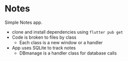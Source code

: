 # Notes

Simple Notes app.

* clone and install dependencies using ```flutter pub get```
* Code is broken to files by class 
  * Each class is a new window or a handler 
* App uses SQLite to track notes 
  * DBmanage is a handler class for database calls